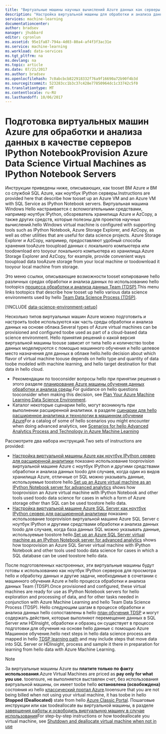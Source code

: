 ```yaml
---
title: "Виртуальные машины научных вычислений Azure данных как серверы ноутбук IPython aaaProvision | Документы Microsoft"
description: "Настройка виртуальной машины для обработки и анализа данных в качестве сервера IPython Notebook с помощью вспомогательных средств."
services: machine-learning
documentationcenter: 
author: bradsev
manager: jhubbard
editor: cgronlun
ms.assetid: 95e1fa87-794a-4d03-80a4-af4f3f3ac31e
ms.service: machine-learning
ms.workload: data-services
ms.tgt_pltfrm: na
ms.devlang: na
ms.topic: article
ms.date: 07/21/2017
ms.author: bradsev
ms.openlocfilehash: 7c0abcbcb822918332f76a9f16690a72b90f4b3d
ms.sourcegitcommit: 523283cc1b3c37c428e77850964dc1c33742c5f0
ms.translationtype: MT
ms.contentlocale: ru-RU
ms.lasthandoff: 10/06/2017
---
```

# <a name="provision-azure-data-science-virtual-machines-as-ipython-notebook-servers"></a><span data-ttu-id="981e5-103">Подготовка виртуальных машин Azure для обработки и анализа данных в качестве серверов IPython Notebook</span><span class="sxs-lookup"><span data-stu-id="981e5-103">Provision Azure Data Science Virtual Machines as IPython Notebook Servers</span></span>
<span data-ttu-id="981e5-104">Инструкции приведены ниже, описывающих, как tooset ВМ Azure и ВМ со службой SQL Azure, как ноутбук IPython серверы.</span><span class="sxs-lookup"><span data-stu-id="981e5-104">Instructions are provided here that describe how tooset up an Azure VM and an Azure VM with SQL Service as IPython Notebook servers.</span></span> <span data-ttu-id="981e5-105">Виртуальная машина Windows Hello настраивается с вспомогательными средствами, например ноутбук IPython, обозреватель хранилища Azure и AzCopy, а также других средств, которые полезны для проектов научных вычислений.</span><span class="sxs-lookup"><span data-stu-id="981e5-105">hello Windows virtual machine is configured with supporting tools such as IPython Notebook, Azure Storage Explorer, and AzCopy, as well as other utilities that are useful for data science projects.</span></span> <span data-ttu-id="981e5-106">Azure Storage Explorer и AzCopy, например, предоставляют удобный способы хранения tooAzure tooupload данных с локального компьютера или toodownload его tooyour локального компьютера из хранилища.</span><span class="sxs-lookup"><span data-stu-id="981e5-106">Azure Storage Explorer and AzCopy, for example, provide convenient ways tooupload data tooAzure storage from your local machine or toodownload it tooyour local machine from storage.</span></span> 

<span data-ttu-id="981e5-107">Это меню ссылки, описывающие возможности tooset копирование hello различных средах обработки и анализа данных по использованию hello tootopics [процесса обработки и анализа данных Team (TDSP)](data-science-process-overview.md).</span><span class="sxs-lookup"><span data-stu-id="981e5-107">This menu links tootopics that describe how tooset up hello various data science environments used by hello [Team Data Science Process (TDSP)](data-science-process-overview.md).</span></span>

[!INCLUDE [data-science-environment-setup](../../includes/cap-setup-environments.md)]

<span data-ttu-id="981e5-108">Несколько типов виртуальных машин Azure можно подготовить и настроить toobe используются как часть среды обработки и анализа данных на основе облака.</span><span class="sxs-lookup"><span data-stu-id="981e5-108">Several types of Azure virtual machines can be provisioned and configured toobe used as part of a cloud-based data science environment.</span></span> <span data-ttu-id="981e5-109">Hello принятия решений о какой версия виртуальной машины toouse зависит от типа hello и количество toobe данных моделируются с помощью машинного обучения и hello целевое место назначения для данных в облаке hello.</span><span class="sxs-lookup"><span data-stu-id="981e5-109">hello decision about which flavor of virtual machine toouse depends on hello type and quantity of data toobe modeled with machine learning, and hello target destination for that data in hello cloud.</span></span> 

* <span data-ttu-id="981e5-110">Рекомендации по tooconsider вопросы hello при принятии решения о этого разделе [планирование Azure машины обучения данных обработки и анализа среды](machine-learning-data-science-plan-your-environment.md).</span><span class="sxs-lookup"><span data-stu-id="981e5-110">For guidance on hello questions tooconsider when making this decision, see [Plan Your Azure Machine Learning Data Science Environment](machine-learning-data-science-plan-your-environment.md).</span></span> 
* <span data-ttu-id="981e5-111">Каталог некоторые сценарии hello, могут возникнуть при выполнении расширенной аналитики. в разделе [сценарии для hello расширенное аналитика и технологии в машинном обучении Azure](machine-learning-data-science-plan-sample-scenarios.md)</span><span class="sxs-lookup"><span data-stu-id="981e5-111">For a catalog of some of hello scenarios you might encounter when doing advanced analytics, see [Scenarios for hello Advanced Analytics Process and Technology in Azure Machine Learning](machine-learning-data-science-plan-sample-scenarios.md)</span></span>

<span data-ttu-id="981e5-112">Рассмотрите два набора инструкций.</span><span class="sxs-lookup"><span data-stu-id="981e5-112">Two sets of instructions are provided:</span></span>

* <span data-ttu-id="981e5-113">[Настройка виртуальной машины Azure как ноутбук IPython сервер для расширенной аналитики](machine-learning-data-science-setup-virtual-machine.md) показано использование tooprovision виртуальной машине Azure с ноутбук IPython и другими средствами обработки и анализа данных toodo для случаев, когда один из видов хранилища Azure, отличные от SQL можно указывать данные, используемые toostore hello.</span><span class="sxs-lookup"><span data-stu-id="981e5-113">[Set up an Azure virtual machine as an IPython Notebook server for advanced analytics](machine-learning-data-science-setup-virtual-machine.md) shows how tooprovision an Azure virtual machine with IPython Notebook and other tools used toodo data science for cases in which a form of Azure storage other than SQL can be used toostore hello data.</span></span>
* <span data-ttu-id="981e5-114">[Настройка виртуальной машине Azure SQL Server как ноутбук IPython сервер для расширенной аналитики](machine-learning-data-science-setup-sql-server-virtual-machine.md) показано использование tooprovision виртуальной машине Azure SQL Server с ноутбук IPython и другими средствами обработки и анализа данных toodo для случаев, когда база данных SQL можно указывать данные, используемые toostore hello.</span><span class="sxs-lookup"><span data-stu-id="981e5-114">[Set up an Azure SQL Server virtual machine as an IPython Notebook server for advanced analytics](machine-learning-data-science-setup-sql-server-virtual-machine.md) shows how tooprovision an Azure SQL Server virtual machine with IPython Notebook and other tools used toodo data science for cases in which a SQL database can be used toostore  hello data.</span></span>

<span data-ttu-id="981e5-115">После подготовленных настроенных, эти виртуальные машины будут готовы к использованию как ноутбук IPython серверов для просмотра hello и обработку данных и другие задачи, необходимые в сочетании с машинного обучения Azure и hello процесса обработки и анализа данных Team (TDSP).</span><span class="sxs-lookup"><span data-stu-id="981e5-115">Once provisioned and configured, these virtual machines are ready for use as IPython Notebook servers for hello exploration and processing of data, and for other tasks needed in conjunction with Azure Machine Learning and hello Team Data Science Process (TDSP).</span></span> <span data-ttu-id="981e5-116">Hello следующим шагам в процессе обработки и анализа данных hello сопоставлены в hello [план обучения TDSP](https://azure.microsoft.com/documentation/learning-paths/cortana-analytics-process/) и могут содержать действия, которые выполняют перемещение данных в SQL Server или HDInsight, обработки и образец он существует в процессе подготовки для обучения на основе hello данные с помощью Azure Машинное обучение.</span><span class="sxs-lookup"><span data-stu-id="981e5-116">hello next steps in hello data science process are mapped in hello [TDSP learning path](https://azure.microsoft.com/documentation/learning-paths/cortana-analytics-process/) and may include steps that move data into SQL Server or HDInsight, process and sample it there in preparation for learning from hello data with Azure Machine Learning.</span></span>

> [!NOTE]
> <span data-ttu-id="981e5-117">За виртуальные машины Azure вы **платите только по факту использования**.</span><span class="sxs-lookup"><span data-stu-id="981e5-117">Azure Virtual Machines are priced as **pay only for what you use**.</span></span> <span data-ttu-id="981e5-118">tooensure, не выполняется выставлен счет, без использования виртуальной машины, он имеет toobe hello **остановлена (освобождена)** состояния из hello [классический портал Azure](http://manage.windowsazure.com/).</span><span class="sxs-lookup"><span data-stu-id="981e5-118">tooensure that you are not being billed when not using your virtual machine, it has toobe in hello **Stopped (Deallocated)** state from hello [Azure Classic Portal](http://manage.windowsazure.com/).</span></span> <span data-ttu-id="981e5-119">Пошаговые инструкции или как toodeallocate вы виртуальной машины, в разделе [завершения работы и освободить виртуальную машину в случае использования](machine-learning-data-science-setup-virtual-machine.md#shutdown)</span><span class="sxs-lookup"><span data-stu-id="981e5-119">For step-by-step instructions or how toodeallocate you virtual machine, see  [Shutdown and deallocate virtual machine when not in use](machine-learning-data-science-setup-virtual-machine.md#shutdown)</span></span>
> 
> 

